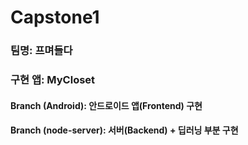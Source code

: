 # Capstone1

### 팀명: 프며들다
### 구현 앱: MyCloset

#### Branch (Android): 안드로이드 앱(Frontend) 구현
#### Branch (node-server): 서버(Backend) + 딥러닝 부분 구현

